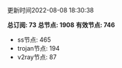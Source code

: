 更新时间2022-08-08 18:30:38

**总订阅: 73**
**总节点: 1908**
**有效节点: 746**
- ss节点: 465
- trojan节点: 194
- v2ray节点: 87
